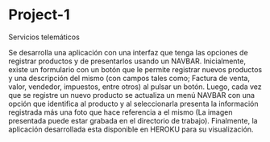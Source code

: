 # Project-1
Servicios telemáticos

Se desarrolla una aplicación con una interfaz que tenga las opciones de registrar productos y de 
presentarlos usando un NAVBAR. Inicialmente, existe un formulario con un botón que le permite 
registrar nuevos productos y una descripción del mismo (con campos tales como; Factura de venta, 
valor, vendedor, impuestos, entre otros) al pulsar un botón. Luego, cada vez que se registre un nuevo 
producto se actualiza un menú NAVBAR con una opción que identifica al producto y al seleccionarla 
presenta la información registrada más una foto que hace referencia a el mismo (La imagen 
presentada puede estar grabada en el directorio de trabajo). Finalmente, la aplicación desarrollada 
esta disponible en HEROKU para su visualización.
